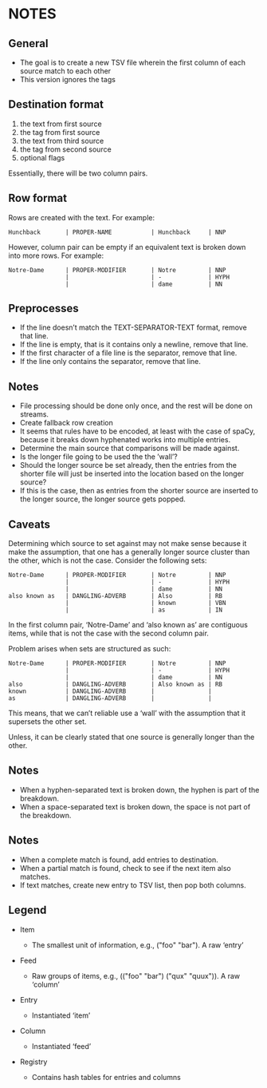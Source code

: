 NOTES
=====


General
-------

- The goal is to create a new TSV file wherein the first column of each
  source match to each other
- This version ignores the tags


Destination format
------------------

1. the text from first source
2. the tag from first source
3. the text from third source
4. the tag from second source
5. optional flags

Essentially, there will be two column pairs.


Row format
----------

Rows are created with the text. For example:

```
Hunchback       | PROPER-NAME           | Hunchback     | NNP
```

However, column pair can be empty if an equivalent text is broken down into
more rows. For example:

```
Notre-Dame      | PROPER-MODIFIER       | Notre         | NNP
                |                       | -             | HYPH
                |                       | dame          | NN
```


Preprocesses
------------

- If the line doesn’t match the TEXT-SEPARATOR-TEXT format, remove that line.
- If the line is empty, that is it contains only a newline, remove that line.
- If the first character of a file line is the separator, remove that line.
- If the line only contains the separator, remove that line.


Notes
-----

- File processing should be done only once, and the rest will be done on
  streams.
- Create fallback row creation
- It seems that rules have to be encoded, at least with the case of spaCy,
  because it breaks down hyphenated works into multiple entries.
- Determine the main source that comparisons will be made against.
- Is the longer file going to be used the the ’wall’?
- Should the longer source be set already, then the entries from the shorter
  file will just be inserted into the location based on the longer source?
- If this is the case, then as entries from the shorter source are inserted
  to the longer source, the longer source gets popped.


Caveats
-------

Determining which source to set against may not make sense because it
make the assumption, that one has a generally longer source cluster than the
other, which is not the case. Consider the following sets:

```
Notre-Dame      | PROPER-MODIFIER       | Notre         | NNP
                |                       | -             | HYPH
                |                       | dame          | NN
also known as   | DANGLING-ADVERB       | Also          | RB
                |                       | known         | VBN
                |                       | as            | IN
```

In the first column pair, ‘Notre-Dame’ and ‘also known as’ are contiguous
items, while that is not the case with the second column pair.

Problem arises when sets are structured as such:

```
Notre-Dame      | PROPER-MODIFIER       | Notre         | NNP
                |                       | -             | HYPH
                |                       | dame          | NN
also            | DANGLING-ADVERB       | Also known as | RB
known           | DANGLING-ADVERB       |               |
as              | DANGLING-ADVERB       |               |
```

This means, that we can’t reliable use a ‘wall’ with the assumption that it
supersets the other set.

Unless, it can be clearly stated that one source is generally longer than
the other.


Notes
-----

- When a hyphen-separated text is broken down, the hyphen is part of the
  breakdown.
- When a space-separated text is broken down, the space is not part of the
  breakdown.


Notes
-----

- When a complete match is found, add entries to destination.
- When a partial match is found, check to see if the next item also matches.
- If text matches, create new entry to TSV list, then pop both columns.


Legend
------

- Item
  + The smallest unit of information, e.g., ("foo" "bar"). A raw ‘entry’

- Feed
  + Raw groups of items, e.g., (("foo" "bar") ("qux" "quux")). A raw ‘column’

- Entry
  + Instantiated ‘item’

- Column
  + Instantiated ‘feed’

- Registry
  + Contains hash tables for entries and columns

